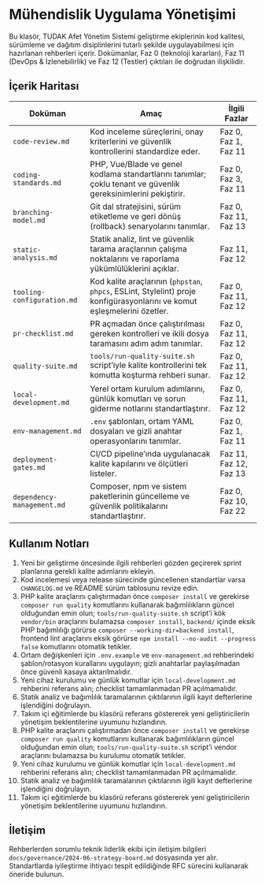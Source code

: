 # Mühendislik Uygulama Yönetişimi

Bu klasör, TUDAK Afet Yönetim Sistemi geliştirme ekiplerinin kod kalitesi, sürümleme ve dağıtım disiplinlerini tutarlı şekilde uygulayabilmesi için hazırlanan rehberleri içerir. Dokümanlar, Faz 0 (teknoloji kararları), Faz 11 (DevOps & İzlenebilirlik) ve Faz 12 (Testler) çıktıları ile doğrudan ilişkilidir.

## İçerik Haritası

| Doküman | Amaç | İlgili Fazlar |
| --- | --- | --- |
| `code-review.md` | Kod inceleme süreçlerini, onay kriterlerini ve güvenlik kontrollerini standardize eder. | Faz 0, Faz 1, Faz 11 |
| `coding-standards.md` | PHP, Vue/Blade ve genel kodlama standartlarını tanımlar; çoklu tenant ve güvenlik gereksinimlerini pekiştirir. | Faz 0, Faz 3, Faz 11 |
| `branching-model.md` | Git dal stratejisini, sürüm etiketleme ve geri dönüş (rollback) senaryolarını tanımlar. | Faz 0, Faz 11, Faz 13 |
| `static-analysis.md` | Statik analiz, lint ve güvenlik tarama araçlarının çalışma noktalarını ve raporlama yükümlülüklerini açıklar. | Faz 11, Faz 12 |
| `tooling-configuration.md` | Kod kalite araçlarının (`phpstan`, `phpcs`, ESLint, Stylelint) proje konfigürasyonlarını ve komut eşleşmelerini özetler. | Faz 0, Faz 11, Faz 12 |
| `pr-checklist.md` | PR açmadan önce çalıştırılması gereken kontrolleri ve ikili dosya taramasını adım adım tanımlar. | Faz 0, Faz 11, Faz 12 |
| `quality-suite.md` | `tools/run-quality-suite.sh` script’iyle kalite kontrollerini tek komutta koşturma rehberi sunar. | Faz 0, Faz 11, Faz 12 |
| `local-development.md` | Yerel ortam kurulum adımlarını, günlük komutları ve sorun giderme notlarını standartlaştırır. | Faz 0, Faz 11, Faz 12 |
| `env-management.md` | `.env` şablonları, ortam YAML dosyaları ve gizli anahtar operasyonlarını tanımlar. | Faz 0, Faz 1, Faz 11 |
| `deployment-gates.md` | CI/CD pipeline’ında uygulanacak kalite kapılarını ve ölçütleri listeler. | Faz 11, Faz 12, Faz 13 |
| `dependency-management.md` | Composer, npm ve sistem paketlerinin güncelleme ve güvenlik politikalarını standartlaştırır. | Faz 0, Faz 10, Faz 22 |

## Kullanım Notları

1. Yeni bir geliştirme öncesinde ilgili rehberleri gözden geçirerek sprint planlarına gerekli kalite adımlarını ekleyin.
2. Kod incelemesi veya release sürecinde güncellenen standartlar varsa `CHANGELOG.md` ve README sürüm tablosunu revize edin.
3. PHP kalite araçlarını çalıştırmadan önce `composer install` ve gerekirse `composer run quality` komutlarını kullanarak bağımlılıkların güncel olduğundan emin olun; `tools/run-quality-suite.sh` script’i kök `vendor/bin` araçlarını bulamazsa `composer install`, `backend/` içinde eksik PHP bağımlılığı görürse `composer --working-dir=backend install`, frontend lint araçlarını eksik görürse `npm install --no-audit --progress false` komutlarını otomatik tetikler.
4. Ortam değişkenleri için `.env.example` ve `env-management.md` rehberindeki şablon/rotasyon kurallarını uygulayın; gizli anahtarlar paylaşılmadan önce güvenli kasaya aktarılmalıdır.
5. Yeni cihaz kurulumu ve günlük komutlar için `local-development.md` rehberini referans alın; checklist tamamlanmadan PR açılmamalıdır.
6. Statik analiz ve bağımlılık taramalarının çıktılarının ilgili kayıt defterlerine işlendiğini doğrulayın.
7. Takım içi eğitimlerde bu klasörü referans göstererek yeni geliştiricilerin yönetişim beklentilerine uyumunu hızlandırın.
3. PHP kalite araçlarını çalıştırmadan önce `composer install` ve gerekirse `composer run quality` komutlarını kullanarak bağımlılıkların güncel olduğundan emin olun; `tools/run-quality-suite.sh` script’i vendor araçlarını bulamazsa bu kurulumu otomatik tetikler.
4. Yeni cihaz kurulumu ve günlük komutlar için `local-development.md` rehberini referans alın; checklist tamamlanmadan PR açılmamalıdır.
5. Statik analiz ve bağımlılık taramalarının çıktılarının ilgili kayıt defterlerine işlendiğini doğrulayın.
6. Takım içi eğitimlerde bu klasörü referans göstererek yeni geliştiricilerin yönetişim beklentilerine uyumunu hızlandırın.

## İletişim

Rehberlerden sorumlu teknik liderlik ekibi için iletişim bilgileri `docs/governance/2024-06-strategy-board.md` dosyasında yer alır. Standartlarda iyileştirme ihtiyacı tespit edildiğinde RFC sürecini kullanarak öneride bulunun.
